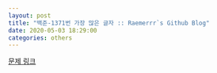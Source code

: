 ```yaml
---  
layout: post  
title: "백준-1371번 가장 많은 글자 :: Raemerrr`s Github Blog"  
date: 2020-05-03 18:29:00  
categories: others    
---  
```

<a href="https://www.acmicpc.net/problem/1371" target="_blank">문제 링크</a>     
    
<script src="https://gist.github.com/Raemerrr/88aaa18ecfebdd8fd288bfb959ea98f5.js"></script>